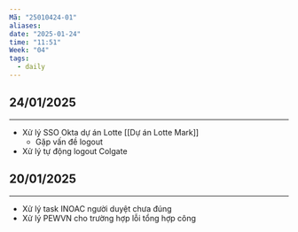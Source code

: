 ```yaml
---
Mã: "25010424-01"
aliases: 
date: "2025-01-24"
time: "11:51"
Week: "04"
tags:
  - daily
---
```

## 24/01/2025
---
- Xử lý SSO Okta dự án Lotte [[Dự án Lotte Mark]]
	- Gặp vấn đề logout
- Xử lý tự động logout Colgate

## 20/01/2025
---
- Xử lý task INOAC người duyệt chưa đúng
- Xử lý PEWVN cho trường hợp lỗi tổng hợp công